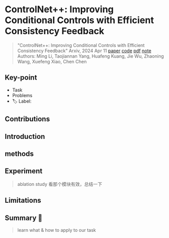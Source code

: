 # ControlNet++: Improving Conditional Controls with Efficient Consistency Feedback

> "ControlNet++: Improving Conditional Controls with Efficient Consistency Feedback" Arxiv, 2024 Apr 11
> [paper](http://arxiv.org/abs/2404.07987v1) [code]() [pdf](./2024_04_Arxiv_ControlNet++--Improving-Conditional-Controls-with-Efficient-Consistency-Feedback.pdf) [note](./2024_04_Arxiv_ControlNet++--Improving-Conditional-Controls-with-Efficient-Consistency-Feedback_Note.md)
> Authors: Ming Li, Taojiannan Yang, Huafeng Kuang, Jie Wu, Zhaoning Wang, Xuefeng Xiao, Chen Chen

## Key-point

- Task
- Problems
- :label: Label:

## Contributions

## Introduction

## methods

## Experiment

> ablation study 看那个模块有效，总结一下

## Limitations

## Summary :star2:

> learn what & how to apply to our task


